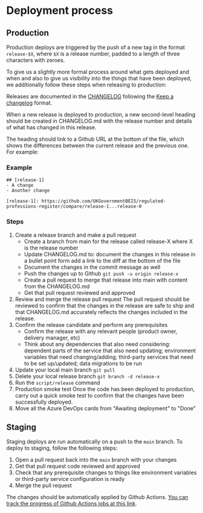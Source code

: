 # Deployment process

## Production

Production deploys are triggered by the push of a new tag in the format `release-$X`,
where `$X` is a release number, padded to a length of three characters with zeroes.

To give us a slightly more formal process around what gets deployed and when and also to
give us visibility into the things that have been deployed, we additionally follow these
steps when releasing to production:

Releases are documented in the [CHANGELOG](../CHANGELOG.md) following the [Keep a changelog](https://keepachangelog.com/en/1.0.0/) format.

When a new release is deployed to production, a new second-level heading should be created in CHANGELOG.md with the release number and details of what has changed in this release.

The heading should link to a Github URL at the bottom of the file, which shows the differences between the current release and the previous one. For example:

### Example

```
## [release-1]
- A change
- Another change

[release-1]: https://github.com/UKGovernmentBEIS/regulated-professions-register/compare/release-1...release-0
```

### Steps

1. Create a release branch and make a pull request
   - Create a branch from main for the release called release-X where X is the release number
   - Update CHANGELOG.md to:
     document the changes in this release in a bullet point form
     add a link to the diff at the bottom of the file
   - Document the changes in the commit message as well
   - Push the changes up to Github `git push -u origin release-x`
   - Create a pull request to merge that release into main with content from the CHANGELOG.md
   - Get that pull request reviewed and approved
1. Review and merge the release pull request
   The pull request should be reviewed to confirm that the changes in the release are safe to ship and that CHANGELOG.md accurately reflects the changes included in the release.
1. Confirm the release candidate and perform any prerequisites
   - Confirm the release with any relevant people (product owner, delivery manager, etc)
   - Think about any dependencies that also need considering: dependent parts of the service that also need updating; environment variables that need changing/adding; third-party services that need to be set up/updated; data migrations to be run
1. Update your local main branch `git pull`
1. Delete your local release branch `git branch -d release-x`
1. Run the `script/release` command
1. Production smoke test
   Once the code has been deployed to production, carry out a quick smoke test to confirm that the changes have been successfully deployed.
1. Move all the Azure DevOps cards from "Awaiting deployment" to "Done"

## Staging

Staging deploys are run automatically on a push to the `main` branch. To deploy
to staging, follow the following steps:

1. Open a pull request back into the `main` branch with your changes
1. Get that pull request code reviewed and approved
1. Check that any prerequisite changes to things like environment variables or third-party service configuration is ready
1. Merge the pull request

The changes should be automatically applied by Github Actions. [You can track the progress of Github Actions jobs at this link](https://github.com/UKGovernmentBEIS/regulated-professions-register/actions/workflows/deploy.yml).
